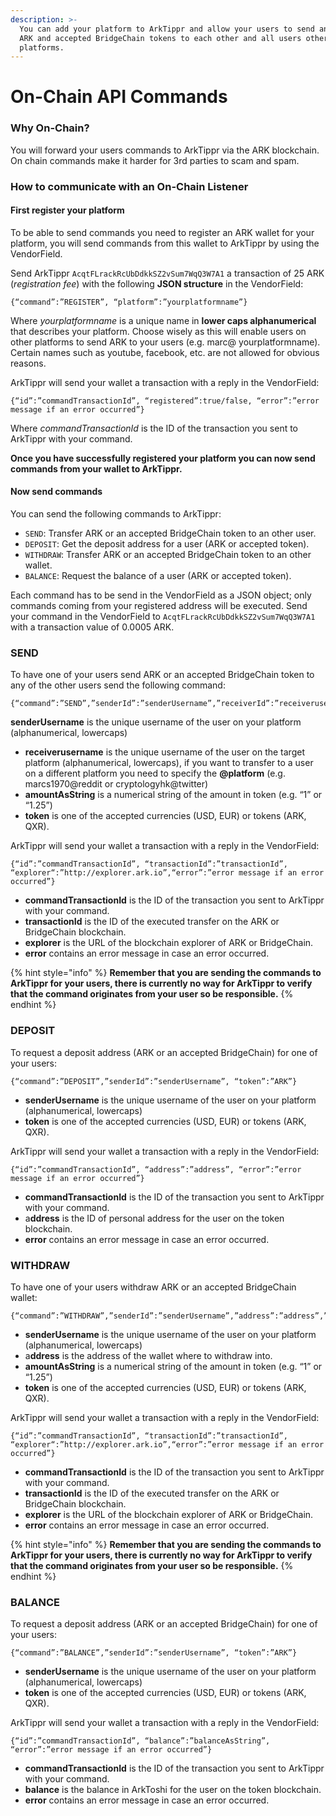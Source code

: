 ```yaml
---
description: >-
  You can add your platform to ArkTippr and allow your users to send and receive
  ARK and accepted BridgeChain tokens to each other and all users other
  platforms.
---
```


# On-Chain API Commands

### Why On-Chain?

You will forward your users commands to ArkTippr via the ARK blockchain. On chain commands make it harder for 3rd parties to scam and spam.

### How to communicate with an On-Chain Listener

#### First register your platform

To be able to send commands you need to register an ARK wallet for your platform, you will send commands from this wallet to ArkTippr by using the VendorField.

Send ArkTippr `AcqtFLrackRcUbDdkkSZ2vSum7WqQ3W7A1` a transaction of 25 ARK \(_registration fee_\) with the following **JSON structure** in the VendorField:

`{“command”:”REGISTER”, “platform”:”yourplatformname”}`

Where _yourplatformname_ is a unique name in **lower caps alphanumerical** that describes your platform. Choose wisely as this will enable users on other platforms to send ARK to your users \(e.g. marc@ yourplatformname\). Certain names such as youtube, facebook, etc. are not allowed for obvious reasons.

ArkTippr will send your wallet a transaction with a reply in the VendorField:

`{“id”:”commandTransactionId”, “registered”:true/false, “error”:”error message if an error occurred”}`

Where _commandTransactionId_ is the ID of the transaction you sent to ArkTippr with your command.

**Once you have successfully registered your platform you can now send commands from your wallet to ArkTippr.**

#### Now send commands

You can send the following commands to ArkTippr:

* `SEND`: Transfer ARK or an accepted BridgeChain token to an other user.
* `DEPOSIT`: Get the deposit address for a user \(ARK or accepted token\).
* `WITHDRAW`: Transfer ARK or an accepted BridgeChain token to an other wallet.
* `BALANCE`: Request the balance of a user \(ARK or accepted token\).

Each command has to be send in the VendorField as a JSON object; only commands coming from your registered address will be executed. Send your command in the VendorField to `AcqtFLrackRcUbDdkkSZ2vSum7WqQ3W7A1` with a transaction value of 0.0005 ARK.

### SEND

To have one of your users send ARK or an accepted BridgeChain token to any of the other users send the following command:

```text
{“command”:”SEND”,”senderId”:”senderUsername”,”receiverId”:”receiverusername@platform”,”amount”:”amountAsString”,”token”:”ARK”}
```

**senderUsername** is the unique username of the user on your platform \(alphanumerical, lowercaps\)

* **receiverusername** is the unique username of the user on the target platform \(alphanumerical, lowercaps\), if you want to transfer to a user on a different platform you need to specify the **@platform** \(e.g. marcs1970@reddit or cryptologyhk@twitter\)
* **amountAsString** is a numerical string of the amount in token \(e.g. “1” or “1.25”\)
* **token** is one of the accepted currencies \(USD, EUR\) or tokens \(ARK, QXR\).

 ArkTippr will send your wallet a transaction with a reply in the VendorField:

```text
{“id”:”commandTransactionId”, “transactionId”:”transactionId”, “explorer“:”http://explorer.ark.io”,“error”:”error message if an error occurred”}
```

* **commandTransactionId** is the ID of the transaction you sent to ArkTippr with your command.
* **transactionId** is the ID of  the executed transfer on the ARK or BridgeChain blockchain.
* **explorer** is the URL of the blockchain explorer of ARK or BridgeChain.
* **error** contains an error message in case an error occurred.

{% hint style="info" %}
**Remember that you are sending the commands to ArkTippr for your users, there is currently no way for ArkTippr to verify that the command originates from your user so be responsible.**
{% endhint %}

### DEPOSIT

To request a deposit address \(ARK or an accepted BridgeChain\) for one of your users:

```text
{“command”:”DEPOSIT”,”senderId”:”senderUsername”, “token”:”ARK”}  
```

* **senderUsername** is the unique username of the user on your platform \(alphanumerical, lowercaps\)
* **token** is one of the accepted currencies \(USD, EUR\) or tokens \(ARK, QXR\).

 ArkTippr will send your wallet a transaction with a reply in the VendorField:

```text
{“id”:”commandTransactionId”, “address”:”address”, “error”:”error message if an error occurred”}
```

* **commandTransactionId** is the ID of the transaction you sent to ArkTippr with your command.
* a**ddress** is the ID of personal address for the user on the token blockchain.
* **error** contains an error message in case an error occurred.

### WITHDRAW

To have one of your users withdraw ARK or an accepted BridgeChain wallet:

```text
{“command”:”WITHDRAW”,”senderId”:”senderUsername”,”address”:”address”,”amount”:”amountAsString”,”token”:”ARK”}
```

* **senderUsername** is the unique username of the user on your platform \(alphanumerical, lowercaps\)
* a**ddress** is the address of the wallet where to withdraw into.
* **amountAsString** is a numerical string of the amount in token \(e.g. “1” or “1.25”\)
* **token** is one of the accepted currencies \(USD, EUR\) or tokens \(ARK, QXR\).

 ArkTippr will send your wallet a transaction with a reply in the VendorField:

```text
{“id”:”commandTransactionId”, “transactionId”:”transactionId”, “explorer“:”http://explorer.ark.io”,“error”:”error message if an error occurred”}
```

* **commandTransactionId** is the ID of the transaction you sent to ArkTippr with your command.
* **transactionId** is the ID of  the executed transfer on the ARK or BridgeChain blockchain.
* **explorer** is the URL of the blockchain explorer of ARK or BridgeChain.
* **error** contains an error message in case an error occurred.

{% hint style="info" %}
**Remember that you are sending the commands to ArkTippr for your users, there is currently no way for ArkTippr to verify that the command originates from your user so be responsible.**
{% endhint %}

### BALANCE

To request a deposit address \(ARK or an accepted BridgeChain\) for one of your users:

```text
{“command”:”BALANCE”,”senderId”:”senderUsername”, “token”:”ARK”}  
```

* **senderUsername** is the unique username of the user on your platform \(alphanumerical, lowercaps\)
* **token** is one of the accepted currencies \(USD, EUR\) or tokens \(ARK, QXR\).

 ArkTippr will send your wallet a transaction with a reply in the VendorField:

```text
{“id”:”commandTransactionId”, “balance”:”balanceAsString”, “error”:”error message if an error occurred”}
```

* **commandTransactionId** is the ID of the transaction you sent to ArkTippr with your command.
* **balance** is the balance in ArkToshi for the user on the token blockchain.
* **error** contains an error message in case an error occurred.

